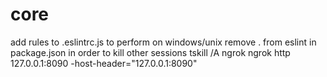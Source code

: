 # core

add rules to .eslintrc.js to perform on windows/unix
remove . from eslint in package.json
in order to kill other sessions tskill /A ngrok
ngrok http 127.0.0.1:8090 -host-header="127.0.0.1:8090"
